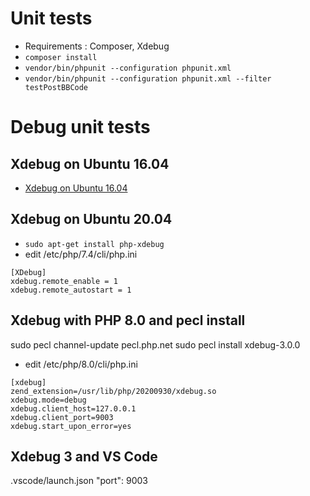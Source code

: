 # Unit tests
- Requirements : Composer, Xdebug
- `composer install`
- `vendor/bin/phpunit --configuration phpunit.xml`
- `vendor/bin/phpunit --configuration phpunit.xml --filter testPostBBCode`

# Debug unit tests
## Xdebug on Ubuntu 16.04 
- [Xdebug on Ubuntu 16.04](http://www.dieuwe.com/blog/xdebug-ubuntu-1604-php7)

## Xdebug on Ubuntu 20.04 
- `sudo apt-get install php-xdebug`
- edit /etc/php/7.4/cli/php.ini
```
[XDebug]
xdebug.remote_enable = 1
xdebug.remote_autostart = 1
```
## Xdebug with PHP 8.0 and pecl install
sudo pecl channel-update pecl.php.net
sudo pecl install xdebug-3.0.0 

- edit /etc/php/8.0/cli/php.ini
```
[xdebug]
zend_extension=/usr/lib/php/20200930/xdebug.so
xdebug.mode=debug
xdebug.client_host=127.0.0.1
xdebug.client_port=9003
xdebug.start_upon_error=yes
```

## Xdebug 3 and VS Code
.vscode/launch.json
"port": 9003